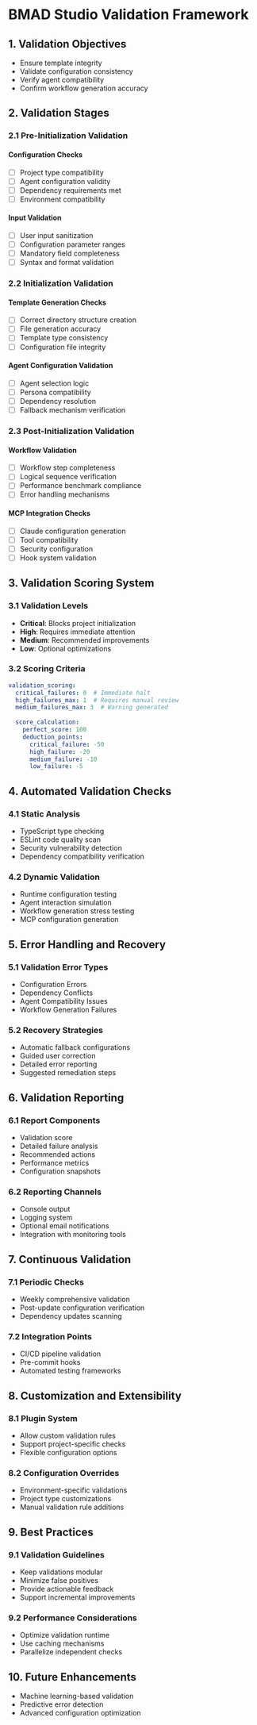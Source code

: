 # BMAD Studio Validation Framework

## 1. Validation Objectives
- Ensure template integrity
- Validate configuration consistency
- Verify agent compatibility
- Confirm workflow generation accuracy

## 2. Validation Stages

### 2.1 Pre-Initialization Validation
#### Configuration Checks
- [ ] Project type compatibility
- [ ] Agent configuration validity
- [ ] Dependency requirements met
- [ ] Environment compatibility

#### Input Validation
- [ ] User input sanitization
- [ ] Configuration parameter ranges
- [ ] Mandatory field completeness
- [ ] Syntax and format validation

### 2.2 Initialization Validation
#### Template Generation Checks
- [ ] Correct directory structure creation
- [ ] File generation accuracy
- [ ] Template type consistency
- [ ] Configuration file integrity

#### Agent Configuration Validation
- [ ] Agent selection logic
- [ ] Persona compatibility
- [ ] Dependency resolution
- [ ] Fallback mechanism verification

### 2.3 Post-Initialization Validation
#### Workflow Validation
- [ ] Workflow step completeness
- [ ] Logical sequence verification
- [ ] Performance benchmark compliance
- [ ] Error handling mechanisms

#### MCP Integration Checks
- [ ] Claude configuration generation
- [ ] Tool compatibility
- [ ] Security configuration
- [ ] Hook system validation

## 3. Validation Scoring System

### 3.1 Validation Levels
- **Critical**: Blocks project initialization
- **High**: Requires immediate attention
- **Medium**: Recommended improvements
- **Low**: Optional optimizations

### 3.2 Scoring Criteria
```yaml
validation_scoring:
  critical_failures: 0  # Immediate halt
  high_failures_max: 1  # Requires manual review
  medium_failures_max: 3  # Warning generated
  
  score_calculation:
    perfect_score: 100
    deduction_points:
      critical_failure: -50
      high_failure: -20
      medium_failure: -10
      low_failure: -5
```

## 4. Automated Validation Checks

### 4.1 Static Analysis
- TypeScript type checking
- ESLint code quality scan
- Security vulnerability detection
- Dependency compatibility verification

### 4.2 Dynamic Validation
- Runtime configuration testing
- Agent interaction simulation
- Workflow generation stress testing
- MCP configuration generation

## 5. Error Handling and Recovery

### 5.1 Validation Error Types
- Configuration Errors
- Dependency Conflicts
- Agent Compatibility Issues
- Workflow Generation Failures

### 5.2 Recovery Strategies
- Automatic fallback configurations
- Guided user correction
- Detailed error reporting
- Suggested remediation steps

## 6. Validation Reporting

### 6.1 Report Components
- Validation score
- Detailed failure analysis
- Recommended actions
- Performance metrics
- Configuration snapshots

### 6.2 Reporting Channels
- Console output
- Logging system
- Optional email notifications
- Integration with monitoring tools

## 7. Continuous Validation

### 7.1 Periodic Checks
- Weekly comprehensive validation
- Post-update configuration verification
- Dependency updates scanning

### 7.2 Integration Points
- CI/CD pipeline validation
- Pre-commit hooks
- Automated testing frameworks

## 8. Customization and Extensibility

### 8.1 Plugin System
- Allow custom validation rules
- Support project-specific checks
- Flexible configuration options

### 8.2 Configuration Overrides
- Environment-specific validations
- Project type customizations
- Manual validation rule additions

## 9. Best Practices

### 9.1 Validation Guidelines
- Keep validations modular
- Minimize false positives
- Provide actionable feedback
- Support incremental improvements

### 9.2 Performance Considerations
- Optimize validation runtime
- Use caching mechanisms
- Parallelize independent checks

## 10. Future Enhancements
- Machine learning-based validation
- Predictive error detection
- Advanced configuration optimization
